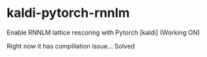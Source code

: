 # kaldi-pytorch-rnnlm
Enable RNNLM lattice rescoring with Pytorch [kaldi] (Working ON)

Right now it has complilation issue... Solved

